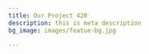 ```yaml
---
title: Our Project 420
description: this is meta description
bg_image: images/featue-bg.jpg

---
```

